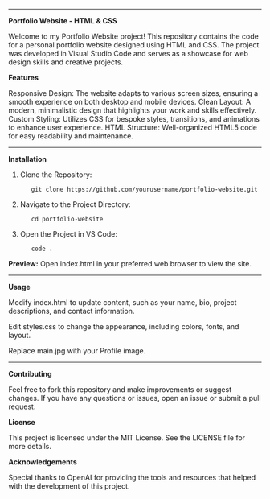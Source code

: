 ****
**Portfolio Website - HTML & CSS**

Welcome to my Portfolio Website project! This repository contains the code for a personal portfolio website designed using HTML and CSS. The project was developed in Visual Studio Code and serves as a showcase for web design skills and creative projects.

**Features**

Responsive Design: The website adapts to various screen sizes, ensuring a smooth experience on both desktop and mobile devices.
Clean Layout: A modern, minimalistic design that highlights your work and skills effectively.
Custom Styling: Utilizes CSS for bespoke styles, transitions, and animations to enhance user experience.
HTML Structure: Well-organized HTML5 code for easy readability and maintenance.
****
**Installation**
1. Clone the Repository:
   
          git clone https://github.com/yourusername/portfolio-website.git
3. Navigate to the Project Directory:
   
          cd portfolio-website
5. Open the Project in VS Code:
   
          code .

**Preview:** 
        Open index.html in your preferred web browser to view the site.

****
**Usage**

Modify index.html to update content, such as your name, bio, project descriptions, and contact information.

Edit styles.css to change the appearance, including colors, fonts, and layout.   

Replace main.jpg with your Profile image.

****
**Contributing**

Feel free to fork this repository and make improvements or suggest changes. If you have any questions or issues, open an issue or submit a pull request.


**License**

This project is licensed under the MIT License. See the LICENSE file for more details.

**Acknowledgements**

Special thanks to OpenAI for providing the tools and resources that helped with the development of this project.
